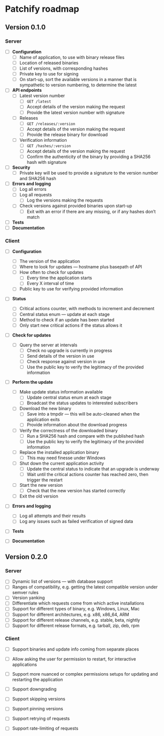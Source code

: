 # Patchify roadmap

## Version 0.1.0

### Server

  - [ ] **Configuration**
      - [ ] Name of application, to use with binary release files
      - [ ] Location of released binaries
      - [ ] List of versions, with corresponding hashes
      - [ ] Private key to use for signing
      - [ ] On start-up, sort the available versions in a manner that is
            sympathetic to version numbering, to determine the latest
  - [ ] **API endpoints**
      - [ ] Latest version number
          - [ ] `GET /latest`
          - [ ] Accept details of the version making the request
          - [ ] Provide the latest version number with signature
      - [ ] Releases
          - [ ] `GET /releases/:version`
          - [ ] Accept details of the version making the request
          - [ ] Provide the release binary for download
      - [ ] Verification information
          - [ ] `GET /hashes/:version`
          - [ ] Accept details of the version making the request
          - [ ] Confirm the authenticity of the binary by providing a SHA256
                hash with signature
  - [ ] **Security**
      - [ ] Private key will be used to provide a signature to the version
            number and SHA256 hash
  - [ ] **Errors and logging**
      - [ ] Log all errors
      - [ ] Log all requests
          - [ ] Log the versions making the requests
      - [ ] Check versions against provided binaries upon start-up
          - [ ] Exit with an error if there are any missing, or if any hashes
                don’t match
  - [ ] **Tests**
  - [ ] **Documentation**

### Client

  - [ ] **Configuration**
      - [ ] The version of the application
      - [ ] Where to look for updates — hostname plus basepath of API
      - [ ] How often to check for updates
          - [ ] Every time the application starts
          - [ ] Every X interval of time
      - [ ] Public key to use for verifying provided information
  - [ ] **Status**
      - [ ] Critical actions counter, with methods to increment and decrement
      - [ ] Central status enum — update at each stage
      - [ ] Method to check if an update has been started
      - [ ] Only start new critical actions if the status allows it
  - [ ] **Check for updates**
      - [ ] Query the server at intervals
          - [ ] Check no upgrade is currently in progress
          - [ ] Send details of the version in use
          - [ ] Check response against version in use
          - [ ] Use the public key to verify the legitimacy of the provided
                information
  - [ ] **Perform the update**
      - [ ] Make update status information available
          - [ ] Update central status enum at each stage
          - [ ] Broadcast the status updates to interested subscribers
      - [ ] Download the new binary
          - [ ] Save into a tmpdir — this will be auto-cleaned when the
                application exits
          - [ ] Provide information about the download progress
      - [ ] Verify the correctness of the downloaded binary
          - [ ] Run a SHA256 hash and compare with the published hash
          - [ ] Use the public key to verify the legitimacy of the provided
                information
      - [ ] Replace the installed application binary
          - [ ] This may need finesse under Windows
      - [ ] Shut down the current application activity
          - [ ] Update the central status to indicate that an upgrade is
                underway
          - [ ] Wait until the critical actions counter has reached zero, then
                trigger the restart
      - [ ] Start the new version
          - [ ] Check that the new version has started correctly
      - [ ] Exit the old version
  - [ ] **Errors and logging**
      - [ ] Log all attempts and their results
      - [ ] Log any issues such as failed verification of signed data
  - [ ] **Tests**
  - [ ] **Documentation**


## Version 0.2.0

### Server

  - [ ] Dynamic list of versions — with database support
  - [ ] Ranges of compatibility, e.g. getting the latest compatible version
        under semver rules
  - [ ] Version yanking
  - [ ] Differentiate which requests come from which active installations
  - [ ] Support for different types of binary, e.g. Windows, Linux, Mac
  - [ ] Support for different architectures, e.g. x86, x86_64, ARM
  - [ ] Support for different release channels, e.g. stable, beta, nightly
  - [ ] Support for different release formats, e.g. tarball, zip, deb, rpm

### Client

  - [ ] Support binaries and update info coming from separate places
  - [ ] Allow asking the user for permission to restart, for interactive
        applications
  - [ ] Support more nuanced or complex permissions setups for updating and
        restarting the application
  - [ ] Support downgrading
  - [ ] Support skipping versions
  - [ ] Support pinning versions
  - [ ] Support retrying of requests
  - [ ] Support rate-limiting of requests



